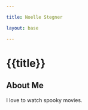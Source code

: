 ```yaml
---

title: Noelle Stegner

layout: base

---
```




# {{title}}



## About Me



I love to watch spooky movies.